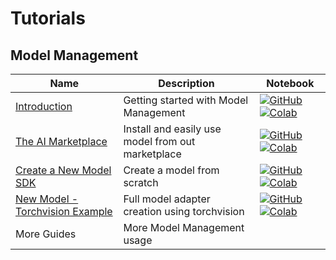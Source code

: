 # Tutorials

## Model Management
| Name | Description | Notebook |
| --- | --- | --- |
| <div>[Introduction](model_management/introduction/chapter.md)</div> | Getting started with Model Management | [![GitHub](https://badgen.net/badge/icon/github?icon=github&label)](https://github.com/dataloop-ai/dtlpy-documentation/blob/main/tutorials/model_management/introduction/chapter.ipynb) [![Colab](https://colab.research.google.com/assets/colab-badge.svg)](https://colab.research.google.com/github/dataloop-ai/dtlpy-documentation/blob/main/tutorials/model_management/introduction/chapter.ipynb) |
| <div>[The AI Marketplace](model_management/marketplace/chapter.md)</div> | Install and easily use model from out marketplace | [![GitHub](https://badgen.net/badge/icon/github?icon=github&label)](https://github.com/dataloop-ai/dtlpy-documentation/blob/main/tutorials/model_management/marketplace/chapter.ipynb) [![Colab](https://colab.research.google.com/assets/colab-badge.svg)](https://colab.research.google.com/github/dataloop-ai/dtlpy-documentation/blob/main/tutorials/model_management/marketplace/chapter.ipynb) |
| <div>[Create a New Model SDK](model_management/create_new_model_sdk/chapter.md)</div> | Create a model from scratch | [![GitHub](https://badgen.net/badge/icon/github?icon=github&label)](https://github.com/dataloop-ai/dtlpy-documentation/blob/main/tutorials/model_management/create_new_model_sdk/chapter.ipynb) [![Colab](https://colab.research.google.com/assets/colab-badge.svg)](https://colab.research.google.com/github/dataloop-ai/dtlpy-documentation/blob/main/tutorials/model_management/create_new_model_sdk/chapter.ipynb) |
| <div>[New Model - Torchvision Example](model_management/new_model_torchvision_example/chapter.md)</div> | Full model adapter creation using torchvision | [![GitHub](https://badgen.net/badge/icon/github?icon=github&label)](https://github.com/dataloop-ai/dtlpy-documentation/blob/main/tutorials/model_management/new_model_torchvision_example/chapter.ipynb) [![Colab](https://colab.research.google.com/assets/colab-badge.svg)](https://colab.research.google.com/github/dataloop-ai/dtlpy-documentation/blob/main/tutorials/model_management/new_model_torchvision_example/chapter.ipynb) |
| <div>More Guides</div> | More Model Management usage | |
